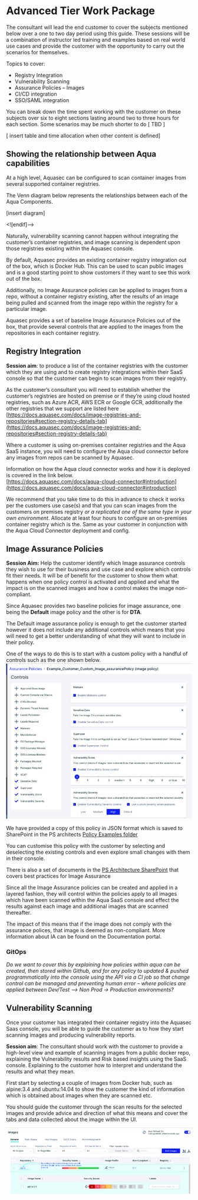# Advanced Tier Work Package
The consultant will lead the end customer to cover the subjects mentioned below over a one to two day period using this guide. These sessions will be a combination of instructor led training and examples based on real world use cases and provide the customer with the opportunity to carry out the scenarios for themselves.

Topics to cover:
-   Registry Integration
-   Vulnerability Scanning
-   Assurance Policies – Images
-   CI/CD integration
-   SSO/SAML integration

You can break down the time spent working with the customer on these subjects over six to eight sections lasting around two to three hours for each section. Some scenarios may be much shorter to do [ TBD ]

[ insert table and time allocation when other content is defined]

## Showing the relationship between Aqua capabilities

At a high level, Aquasec can be configured to scan container images from several supported container registries.

The Venn diagram below represents the relationships between each of the Aqua Components.

[insert diagram]

<![endif]-->

Naturally, vulnerability scanning cannot happen without integrating the customer’s container registries, and image scanning is dependent upon those registries existing within the Aquasec console.

By default, Aquasec provides an existing container registry integration out of the box, which is Docker Hub. This can be used to scan public images and is a good starting point to show customers if they want to see this work out of the box.

Additionally, no Image Assurance policies can be applied to images from a repo, without a container registry existing, after the results of an image being pulled and scanned from the image repo within the registry for a particular image.

Aquasec provides a set of baseline Image Assurance Policies out of the box, that provide several controls that are applied to the images from the repositories in each container registry.

## Registry Integration

**Session aim**:  to produce a list of the container registries with the customer which they are using and to create registry integrations within their SaaS console so that the customer can begin to scan images from their registry.

As the customer’s consultant you will need to establish whether the customer’s registries are hosted on premise or if they’re using cloud hosted registries, such as Azure ACR, AWS ECR or Google GCR, additionally the other registries that we support are listed here  
[https://docs.aquasec.com/docs/image-registries-and-repositories#section-registry-details-tab](https://docs.aquasec.com/docs/image-registries-and-repositories#section-registry-details-tab)

Where a customer is using on-premises container registries and the Aqua SaaS instance, you will need to configure the Aqua cloud connector before any images from repos can be scanned by Aquasec.

Information on how the Aqua cloud connector works and how it is deployed is covered in the link below.  
[https://docs.aquasec.com/docs/aqua-cloud-connector#introduction](https://docs.aquasec.com/docs/aqua-cloud-connector#introduction)

We recommend that you take time to do this in advance to check it works per the customers use case(s) and that you can scan images from the customers on premises registry _or a replicated one of the same type in your own environment_. Allocate at least four hours to configure an on-premises container registry which is the. Same as your customer in conjunction with the Aqua Cloud Connector deployment and config.

## Image Assurance Policies

**Session Aim:** Help the customer identify which Image assurance controls they wish to use for their business and use case and explore which controls fit their needs. It will be of benefit for the customer to show them what happens when one policy control is activated and applied and what the impact is on the scanned images and how a control makes the image non-compliant.  
  
Since Aquasec provides two baseline policies for image assurance, one being the **Default** image policy and the other is for **DTA**.

The Default image assurance policy is enough to get the customer started however it does not include any additional controls which means that you will need to get a better understanding of what they will want to include in their policy.

One of the ways to do this is to start with a custom policy with a handful of controls such as the one shown below.
![Example Image Assurance Policy](https://github.com/kenmccann/advanced-tier-offering/blob/master/image/policy1.png?raw=true)

We have provided a copy of this policy in JSON format which is saved to SharePoint in the PS architects [Policy Examples folder](https://aquasecurity.sharepoint.com/:u:/s/CustomerSuccessArchitects/Ef8DeoDr4V9Dl0HKaEZnopwBLGoIJC_uLILvPTWurlaKdg?e=bbDNwu) 

You can customise this policy with the customer by selecting and deselecting the existing controls and even explore small changes with them in their console.

There is also a set of documents in the [PS Architecture SharePoint](https://aquasecurity.sharepoint.com/sites/CustomerSuccessArchitects/Shared%20Documents/Forms/AllItems.aspx?id=%2Fsites%2FCustomerSuccessArchitects%2FShared%20Documents%2FGuides%2FPolicy%20Configuration&viewid=2c0cd9c5%2Dfb91%2D4dd5%2D8362%2D3f8bb3e566f9) that covers best practices for Image Assurance

Since all the Image Assurance policies can be created and applied in a layered fashion, they will control within the policies apply to all images which have been scanned within the Aqua SaaS console and effect the results against each image and additional images that are scanned thereafter.

The impact of this means that if the image does not comply with the assurance polices, that image is deemed as non-compliant. More information about IA can be found on the Documentation portal.

### GitOps  
  
_Do we want to cover this by explaining how policies within aqua can be created, then stored within Github, and for any policy to updated & pushed programmatically into the console using the API via a CI job so that change control can be managed and preventing human error – where policies are applied between Dev/Test –> Non Prod -> Production environments?_

## Vulnerability Scanning

Once your customer has integrated their container registry into the Aquasec Saas console, you will be able to guide the customer as to how they start scanning images and producing vulnerability reports.

  
**Session aim**: The consultant should work with the customer to provide a high-level view and example of scanning images from a public docker repo, explaining the Vulnerability results and Risk based insights using the SaaS console.  Explaining to the customer how to interpret and understand the results and what they mean.

First start by selecting a couple of images from Docker hub, such as alpine:3.4 and ubuntu:14.04 to show the customer the kind of information which is obtained about images when they are scanned etc.

You should guide the customer through the scan results for the selected images and provide advice and direction of what this means and cover the tabs and data collected about the image within the UI.  
  
![Images Sc](https://github.com/kenmccann/advanced-tier-offering/blob/master/image/vulnerabilities.png?raw=true)
<!--stackedit_data:
eyJoaXN0b3J5IjpbLTE5ODA5ODYzNjYsLTE3MzMzMDM1ODgsMT
c0Nzc2NzQwOF19
-->